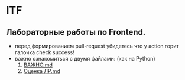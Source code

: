# ITF

## Лабораторные работы по Frontend.

- перед формированием pull-request убидетесь что у action горит галочка check success!
- важно ознакомиться с двумя файлами:
  (как на Python)
  1. [ВАЖНО.md](https://github.com/progito/ITL/blob/main/%D0%92%D0%90%D0%96%D0%9D%D0%9E.md)
  2. [Оценка ЛР.md](https://github.com/progito/ITL/blob/main/%D0%9E%D1%86%D0%B5%D0%BD%D0%B8%D0%B2%D0%B0%D0%BD%D0%B8%D0%B5%20%D0%9B%D0%A0.md)
